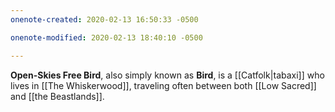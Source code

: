 ```yaml
---
onenote-created: 2020-02-13 16:50:33 -0500

onenote-modified: 2020-02-13 18:40:10 -0500

---
```


**Open-Skies Free Bird**, also simply known as **Bird**, is a [[Catfolk|tabaxi]] who lives in [[The Whiskerwood]], traveling often between both [[Low Sacred]] and [[the Beastlands]].
